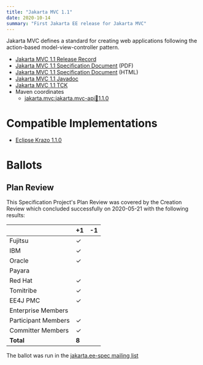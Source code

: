 ```yaml
---
title: "Jakarta MVC 1.1"
date: 2020-10-14
summary: "First Jakarta EE release for Jakarta MVC"
---
```

Jakarta MVC defines a standard for creating web applications following the action-based model-view-controller pattern.

* [Jakarta MVC 1.1 Release Record](https://projects.eclipse.org/projects/ee4j.mvc/releases/1.1)
* [Jakarta MVC 1.1 Specification Document](./jakarta-mvc-spec-1.1.pdf) (PDF)
* [Jakarta MVC 1.1 Specification Document](./jakarta-mvc-spec-1.1.html) (HTML)
* [Jakarta MVC 1.1 Javadoc](./apidocs)
* [Jakarta MVC 1.1 TCK](http://downloads.eclipse.org/jakarta/mvc/1.1.0/mvc-tck-1.1.0.zip)
* Maven coordinates
  * [jakarta.mvc:jakarta.mvc-api:jar:1.1.0](https://search.maven.org/artifact/jakarta.mvc/jakarta.mvc-api/1.1.0/jar)

# Compatible Implementations

* [Eclipse Krazo 1.1.0](https://projects.eclipse.org/projects/ee4j.krazo)

# Ballots

## Plan Review

This Specification Project's Plan Review was covered by the Creation Review which concluded successfully on 2020-05-21 with the following results:

|                       |  +1     | -1      |
|-----------------------|---------|---------|
|Fujitsu                | &check; |         |
|IBM                    | &check; |         |
|Oracle                 | &check; |         |
|Payara                 |         |         |
|Red Hat                | &check; |         |
|Tomitribe              | &check; |         |
|EE4J PMC               | &check; |         |
|Enterprise Members     |         |         |
|Participant Members    | &check; |         |
|Committer Members      | &check; |         |
|**Total**              |  **8**  |         |

The ballot was run in the [jakarta.ee-spec mailing list](https://www.eclipse.org/lists/jakarta.ee-spec/msg00650.html)

<!--
## Release Review

The Release Review Specification Committee Ballot concluded successfully on 2020-x-x with the following results:
 
|                       |  Yes    | No      | Abstain  |
|-----------------------|---------|---------|----------|
|Fujitsu                |         |         |          |
|IBM                    |         |         |          |
|Oracle                 |         |         |          |
|Payara                 |         |         |          |
|Red Hat                |         |         |          |
|Tomitribe              |         |         |          |
|EE4J PMC               |         |         |          |
|Enterprise Members     |         |         |          |
|Participant Members    |         |         |          |
|Committer Members      |         |         |          |

The ballot was run in the [jakarta.ee-spec mailing list]()
-->